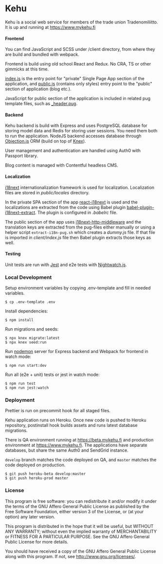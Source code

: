 # Kehu

Kehu is a social web service for members of the trade union Tradenomiliitto. It is up and running at https://www.mykehu.fi

#### Frontend

You can find JavaScript and SCSS under /client directory, from where they are build and bundled with webpack.

Frontend is build using old school React and Redux. No CRA, TS or other gimmicks at this time.

[index.js](client/index.js) is the entry point for "private" Single Page App section of the application, and [public.js](client/public.js) (contains only styles) entry point to the "public" section of application (blog etc.).

JavaScript for public section of the application is included in related pug template files, such as [\_header.pug](views/_header.pug).

#### Backend

Kehu backend is build with Express and uses PostgreSQL database for storing model data and Redis for storing user sessions. You need them both
to run the application. NodeJS backend accesses database through [Objection.js](https://vincit.github.io/objection.js/) ORM (build on top of [Knex](https://knexjs.org)).

User management and authentication are handled using Auth0 with Passport library.

Blog content is managed with Contentful headless CMS.

#### Localization

[i18next](https://www.i18next.com/) internationalization framework is used for localization. Localization files are stored in _public/locales_ directory.

In the private SPA section of the app [react-i18next](https://react.i18next.com/) is used and the localizations are extracted from the code using Babel plugin [babel-plugin-i18next-extract](https://i18next-extract.netlify.app/). The plugin is configured in _.babelrc_ file.

The public section of the app uses [i18next-http-middleware](https://github.com/i18next/i18next-http-middleware) and the translation keys are extracted from the pug-files either manually or using a helper script `extract-i18n-pug.sh` which creates a _dummy.js_ file. If that file is imported in _client/index.js_ file then Babel plugin extracts those keys as well.

#### Testing

Unit tests are run with [Jest](https://jestjs.io) and e2e tests with [Nightwatch.js](https://nightwatchjs.org).

### Local Development

Setup environment variables by copying .env-template and fill in needed variables.

```
$ cp .env-template .env
```

Install dependencies:

```
$ npm install
```

Run migrations and seeds:

```
$ npx knex migrate:latest
$ npx knex seed:run
```

Run [nodemon](https://nodemon.io) server for Express backend and Webpack for frontend in watch mode:

```
$ npm run start:dev
```

Run all (e2e + unit) tests or jest in watch mode:

```
$ npm run test
$ npm run jest:watch
```

### Deployment

Prettier is run on precommit hook for all staged files.

Kehu application runs on Heroku. Once new code is pushed to Heroku repository, postinstall hook builds assets and runs
latest database migrations.

There is QA environment running at https://beta.mykehu.fi and production environment at https://www.mykehu.fi. The applications have separate databases, but share the same Auth0 and SendGrid instance.

`develop` branch matches the code deployed on QA, and `master` matches the code deployed on production.

```
$ git push heroku-beta develop:master
$ git push heroku-prod master
```

### License

This program is free software: you can redistribute it and/or modify it under the terms of the GNU Affero General Public License as published by the Free Software Foundation, either version 3 of the License, or (at your option) any later version.

This program is distributed in the hope that it will be useful, but WITHOUT ANY WARRANTY; without even the implied warranty of MERCHANTABILITY or FITNESS FOR A PARTICULAR PURPOSE. See the GNU Affero General Public License for more details.

You should have received a copy of the GNU Affero General Public License along with this program. If not, see http://www.gnu.org/licenses/.

